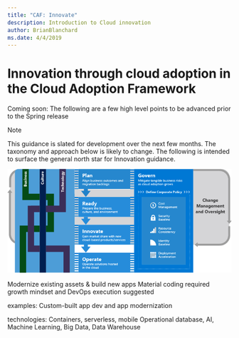 ```yaml
---
title: "CAF: Innovate"
description: Introduction to Cloud innovation
author: BrianBlanchard
ms.date: 4/4/2019
---
```


# Innovation through cloud adoption in the Cloud Adoption Framework

Coming soon: The following are a few high level points to be advanced prior to the Spring release

> [!NOTE]
> This guidance is slated for development over the next few months. The taxonomy and approach below is likely to change. The following is intended to surface the general north star for Innovation guidance.

![innovate](../_images/innovate.png)

Modernize existing assets & build new apps
Material coding required
growth mindset and DevOps execution suggested

examples:
Custom-built app dev and app modernization

technologies:
Containers, serverless, mobile
Operational database, AI, Machine Learning, Big Data, Data Warehouse